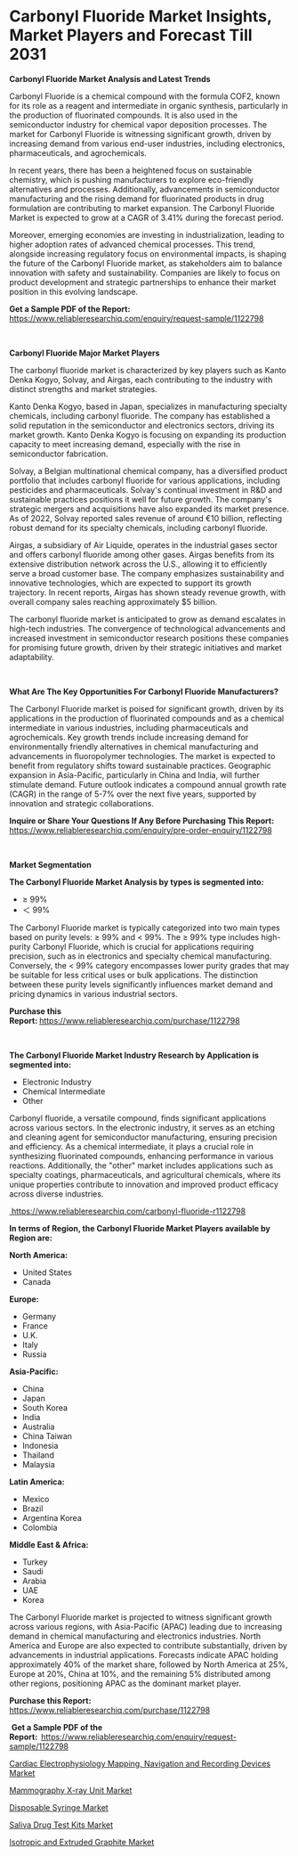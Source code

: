 <p><h1>Carbonyl Fluoride Market Insights, Market Players and Forecast Till 2031</h1></p><p><strong>Carbonyl Fluoride Market Analysis and Latest Trends</strong></p>
<p><p>Carbonyl Fluoride is a chemical compound with the formula COF2, known for its role as a reagent and intermediate in organic synthesis, particularly in the production of fluorinated compounds. It is also used in the semiconductor industry for chemical vapor deposition processes. The market for Carbonyl Fluoride is witnessing significant growth, driven by increasing demand from various end-user industries, including electronics, pharmaceuticals, and agrochemicals.</p><p>In recent years, there has been a heightened focus on sustainable chemistry, which is pushing manufacturers to explore eco-friendly alternatives and processes. Additionally, advancements in semiconductor manufacturing and the rising demand for fluorinated products in drug formulation are contributing to market expansion. The Carbonyl Fluoride Market is expected to grow at a CAGR of 3.41% during the forecast period. </p><p>Moreover, emerging economies are investing in industrialization, leading to higher adoption rates of advanced chemical processes. This trend, alongside increasing regulatory focus on environmental impacts, is shaping the future of the Carbonyl Fluoride market, as stakeholders aim to balance innovation with safety and sustainability. Companies are likely to focus on product development and strategic partnerships to enhance their market position in this evolving landscape.</p></p>
<p><strong>Get a Sample PDF of the Report:&nbsp;</strong> <a href="https://www.reliableresearchiq.com/enquiry/request-sample/1122798?utm_campaign=1121&utm_medium=2&utm_source=Github&utm_content=ia&utm_term=06112024&utm_id=carbonyl-fluoride">https://www.reliableresearchiq.com/enquiry/request-sample/1122798</a></p>
<p>&nbsp;</p>
<p><strong>Carbonyl Fluoride Major Market Players</strong></p>
<p><p>The carbonyl fluoride market is characterized by key players such as Kanto Denka Kogyo, Solvay, and Airgas, each contributing to the industry with distinct strengths and market strategies. </p><p>Kanto Denka Kogyo, based in Japan, specializes in manufacturing specialty chemicals, including carbonyl fluoride. The company has established a solid reputation in the semiconductor and electronics sectors, driving its market growth. Kanto Denka Kogyo is focusing on expanding its production capacity to meet increasing demand, especially with the rise in semiconductor fabrication.</p><p>Solvay, a Belgian multinational chemical company, has a diversified product portfolio that includes carbonyl fluoride for various applications, including pesticides and pharmaceuticals. Solvay's continual investment in R&D and sustainable practices positions it well for future growth. The company's strategic mergers and acquisitions have also expanded its market presence. As of 2022, Solvay reported sales revenue of around €10 billion, reflecting robust demand for its specialty chemicals, including carbonyl fluoride.</p><p>Airgas, a subsidiary of Air Liquide, operates in the industrial gases sector and offers carbonyl fluoride among other gases. Airgas benefits from its extensive distribution network across the U.S., allowing it to efficiently serve a broad customer base. The company emphasizes sustainability and innovative technologies, which are expected to support its growth trajectory. In recent reports, Airgas has shown steady revenue growth, with overall company sales reaching approximately $5 billion.</p><p>The carbonyl fluoride market is anticipated to grow as demand escalates in high-tech industries. The convergence of technological advancements and increased investment in semiconductor research positions these companies for promising future growth, driven by their strategic initiatives and market adaptability.</p></p>
<p>&nbsp;</p>
<p><strong>What Are The Key Opportunities For Carbonyl Fluoride Manufacturers?</strong></p>
<p><p>The Carbonyl Fluoride market is poised for significant growth, driven by its applications in the production of fluorinated compounds and as a chemical intermediate in various industries, including pharmaceuticals and agrochemicals. Key growth trends include increasing demand for environmentally friendly alternatives in chemical manufacturing and advancements in fluoropolymer technologies. The market is expected to benefit from regulatory shifts toward sustainable practices. Geographic expansion in Asia-Pacific, particularly in China and India, will further stimulate demand. Future outlook indicates a compound annual growth rate (CAGR) in the range of 5-7% over the next five years, supported by innovation and strategic collaborations.</p></p>
<p><strong>Inquire or Share Your Questions If Any Before Purchasing This Report:</strong> <a href="https://www.reliableresearchiq.com/enquiry/pre-order-enquiry/1122798?utm_campaign=1121&utm_medium=2&utm_source=Github&utm_content=ia&utm_term=06112024&utm_id=carbonyl-fluoride">https://www.reliableresearchiq.com/enquiry/pre-order-enquiry/1122798</a></p>
<p>&nbsp;</p>
<p><strong>Market Segmentation</strong></p>
<p><strong>The Carbonyl Fluoride Market Analysis by types is segmented into:</strong></p>
<p><ul><li>≥ 99%</li><li>＜ 99%</li></ul></p>
<p><p>The Carbonyl Fluoride market is typically categorized into two main types based on purity levels: ≥ 99% and < 99%. The ≥ 99% type includes high-purity Carbonyl Fluoride, which is crucial for applications requiring precision, such as in electronics and specialty chemical manufacturing. Conversely, the < 99% category encompasses lower purity grades that may be suitable for less critical uses or bulk applications. The distinction between these purity levels significantly influences market demand and pricing dynamics in various industrial sectors.</p></p>
<p><strong>Purchase this Report:&nbsp;</strong><a href="https://www.reliableresearchiq.com/purchase/1122798?utm_campaign=1121&utm_medium=2&utm_source=Github&utm_content=ia&utm_term=06112024&utm_id=carbonyl-fluoride">https://www.reliableresearchiq.com/purchase/1122798</a></p>
<p>&nbsp;</p>
<p><strong>The Carbonyl Fluoride Market Industry Research by Application is segmented into:</strong></p>
<p><ul><li>Electronic Industry</li><li>Chemical Intermediate</li><li>Other</li></ul></p>
<p><p>Carbonyl fluoride, a versatile compound, finds significant applications across various sectors. In the electronic industry, it serves as an etching and cleaning agent for semiconductor manufacturing, ensuring precision and efficiency. As a chemical intermediate, it plays a crucial role in synthesizing fluorinated compounds, enhancing performance in various reactions. Additionally, the "other" market includes applications such as specialty coatings, pharmaceuticals, and agricultural chemicals, where its unique properties contribute to innovation and improved product efficacy across diverse industries.</p></p>
<p><a href="https://www.reliableresearchiq.com/carbonyl-fluoride-r1122798?utm_campaign=1121&utm_medium=2&utm_source=Github&utm_content=ia&utm_term=06112024&utm_id=carbonyl-fluoride">&nbsp;https://www.reliableresearchiq.com/carbonyl-fluoride-r1122798</a></p>
<p><strong>In terms of Region, the Carbonyl Fluoride Market Players available by Region are:</strong></p>
<p>
    <p> <strong> North America: </strong>
        <ul>
            <li>United States</li>
            <li>Canada</li>
        </ul>
        </p> 
    <p> <strong> Europe: </strong>
        <ul>
            <li>Germany</li>
            <li>France</li>
            <li>U.K.</li>
            <li>Italy</li>
            <li>Russia</li>
        </ul>
        </p> 
    <p> <strong> Asia-Pacific: </strong>
        <ul>
            <li>China</li>
            <li>Japan</li>
            <li>South Korea</li>
            <li>India</li>
            <li>Australia</li>
            <li>China Taiwan</li>
            <li>Indonesia</li>
            <li>Thailand</li>
            <li>Malaysia</li>
        </ul>
        </p> 
    <p> <strong> Latin America: </strong>
        <ul>
            <li>Mexico</li>
            <li>Brazil</li>
            <li>Argentina Korea</li>
            <li>Colombia</li>
        </ul>
        </p> 
    <p> <strong> Middle East & Africa: </strong>
        <ul>
            <li>Turkey</li>
            <li>Saudi</li>
            <li>Arabia</li>
            <li>UAE</li>
            <li>Korea</li>
        </ul>
    </p>
    </p>
<p><p>The Carbonyl Fluoride market is projected to witness significant growth across various regions, with Asia-Pacific (APAC) leading due to increasing demand in chemical manufacturing and electronics industries. North America and Europe are also expected to contribute substantially, driven by advancements in industrial applications. Forecasts indicate APAC holding approximately 40% of the market share, followed by North America at 25%, Europe at 20%, China at 10%, and the remaining 5% distributed among other regions, positioning APAC as the dominant market player.</p></p>
<p><strong>Purchase this Report: </strong><a href="https://www.reliableresearchiq.com/purchase/1122798?utm_campaign=1121&utm_medium=2&utm_source=Github&utm_content=ia&utm_term=06112024&utm_id=carbonyl-fluoride">https://www.reliableresearchiq.com/purchase/1122798</a></p>
<p>&nbsp;<strong>Get a Sample PDF of the Report:&nbsp;&nbsp;</strong><a href="https://www.reliableresearchiq.com/enquiry/request-sample/1122798?utm_campaign=1121&utm_medium=2&utm_source=Github&utm_content=ia&utm_term=06112024&utm_id=carbonyl-fluoride">https://www.reliableresearchiq.com/enquiry/request-sample/1122798</a></p>
<p><strong></strong></p>
<p><p><a href="https://www.linkedin.com/pulse/cardiac-electrophysiology-mapping-navigation-recording-okdpe?utm_campaign=1121&utm_medium=2&utm_source=Github&utm_content=ia&utm_term=06112024&utm_id=carbonyl-fluoride">Cardiac Electrophysiology Mapping, Navigation and Recording Devices Market</a></p><p><a href="https://www.linkedin.com/pulse/mammography-x-ray-unit-market-size-growth-industry-x7yne?utm_campaign=1121&utm_medium=2&utm_source=Github&utm_content=ia&utm_term=06112024&utm_id=carbonyl-fluoride">Mammography X-ray Unit Market</a></p><p><a href="https://issuu.com/reportprime-2/docs/disposable-syringe-market-size-2030_93499d0bd815fd?utm_campaign=1121&utm_medium=2&utm_source=Github&utm_content=ia&utm_term=06112024&utm_id=carbonyl-fluoride">Disposable Syringe Market</a></p><p><a href="https://issuu.com/reportprime-2/docs/saliva-drug-test-kits-market-size-2_5ea32540847617?utm_campaign=1121&utm_medium=2&utm_source=Github&utm_content=ia&utm_term=06112024&utm_id=carbonyl-fluoride">Saliva Drug Test Kits Market</a></p><p><a href="https://www.linkedin.com/pulse/global-isotropic-extruded-graphite-market-share-growth-j7tle?utm_campaign=1121&utm_medium=2&utm_source=Github&utm_content=ia&utm_term=06112024&utm_id=carbonyl-fluoride">Isotropic and Extruded Graphite Market</a></p></p>